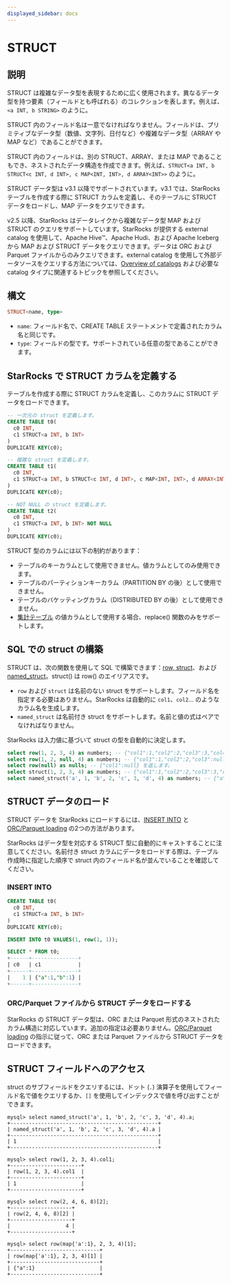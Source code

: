 ```yaml
---
displayed_sidebar: docs
---
```


# STRUCT

## 説明

STRUCT は複雑なデータ型を表現するために広く使用されます。異なるデータ型を持つ要素（フィールドとも呼ばれる）のコレクションを表します。例えば、`<a INT, b STRING>` のように。

STRUCT 内のフィールド名は一意でなければなりません。フィールドは、プリミティブなデータ型（数値、文字列、日付など）や複雑なデータ型（ARRAY や MAP など）であることができます。

STRUCT 内のフィールドは、別の STRUCT、ARRAY、または MAP であることもでき、ネストされたデータ構造を作成できます。例えば、`STRUCT<a INT, b STRUCT<c INT, d INT>, c MAP<INT, INT>, d ARRAY<INT>>` のように。

STRUCT データ型は v3.1 以降でサポートされています。v3.1 では、StarRocks テーブルを作成する際に STRUCT カラムを定義し、そのテーブルに STRUCT データをロードし、MAP データをクエリできます。

v2.5 以降、StarRocks はデータレイクから複雑なデータ型 MAP および STRUCT のクエリをサポートしています。StarRocks が提供する external catalog を使用して、Apache Hive™、Apache Hudi、および Apache Iceberg から MAP および STRUCT データをクエリできます。データは ORC および Parquet ファイルからのみクエリできます。external catalog を使用して外部データソースをクエリする方法については、[Overview of catalogs](../../../data_source/catalog/catalog_overview.md) および必要な catalog タイプに関連するトピックを参照してください。

## 構文

```Haskell
STRUCT<name, type>
```

- `name`: フィールド名で、CREATE TABLE ステートメントで定義されたカラム名と同じです。
- `type`: フィールドの型です。サポートされている任意の型であることができます。

## StarRocks で STRUCT カラムを定義する

テーブルを作成する際に STRUCT カラムを定義し、このカラムに STRUCT データをロードできます。

```SQL
-- 一次元の struct を定義します。
CREATE TABLE t0(
  c0 INT,
  c1 STRUCT<a INT, b INT>
)
DUPLICATE KEY(c0);

-- 複雑な struct を定義します。
CREATE TABLE t1(
  c0 INT,
  c1 STRUCT<a INT, b STRUCT<c INT, d INT>, c MAP<INT, INT>, d ARRAY<INT>>
)
DUPLICATE KEY(c0);

-- NOT NULL の struct を定義します。
CREATE TABLE t2(
  c0 INT,
  c1 STRUCT<a INT, b INT> NOT NULL
)
DUPLICATE KEY(c0);
```

STRUCT 型のカラムには以下の制約があります：

- テーブルのキーカラムとして使用できません。値カラムとしてのみ使用できます。
- テーブルのパーティションキーカラム（PARTITION BY の後）として使用できません。
- テーブルのバケッティングカラム（DISTRIBUTED BY の後）として使用できません。
- [集計テーブル](../../../table_design/table_types/aggregate_table.md) の値カラムとして使用する場合、replace() 関数のみをサポートします。

## SQL での struct の構築

STRUCT は、次の関数を使用して SQL で構築できます：[row, struct](../../sql-functions/struct-functions/row.md)、および [named_struct](../../sql-functions/struct-functions/named_struct.md)。struct() は row() のエイリアスです。

- `row` および `struct` は名前のない struct をサポートします。フィールド名を指定する必要はありません。StarRocks は自動的に `col1`、`col2`... のようなカラム名を生成します。
- `named_struct` は名前付き struct をサポートします。名前と値の式はペアでなければなりません。

StarRocks は入力値に基づいて struct の型を自動的に決定します。

```SQL
select row(1, 2, 3, 4) as numbers; -- {"col1":1,"col2":2,"col3":3,"col4":4} を返します。
select row(1, 2, null, 4) as numbers; -- {"col1":1,"col2":2,"col3":null,"col4":4} を返します。
select row(null) as nulls; -- {"col1":null} を返します。
select struct(1, 2, 3, 4) as numbers; -- {"col1":1,"col2":2,"col3":3,"col4":4} を返します。
select named_struct('a', 1, 'b', 2, 'c', 3, 'd', 4) as numbers; -- {"a":1,"b":2,"c":3,"d":4} を返します。
```

## STRUCT データのロード

STRUCT データを StarRocks にロードするには、[INSERT INTO](../../../loading/InsertInto.md) と [ORC/Parquet loading](../../sql-statements/loading_unloading/BROKER_LOAD.md) の2つの方法があります。

StarRocks はデータ型を対応する STRUCT 型に自動的にキャストすることに注意してください。名前付き struct カラムにデータをロードする際は、テーブル作成時に指定した順序で struct 内のフィールド名が並んでいることを確認してください。

### INSERT INTO

```SQL
CREATE TABLE t0(
  c0 INT,
  c1 STRUCT<a INT, b INT>
)
DUPLICATE KEY(c0);

INSERT INTO t0 VALUES(1, row(1, 1));

SELECT * FROM t0;
+------+---------------+
| c0   | c1            |
+------+---------------+
|    1 | {"a":1,"b":1} |
+------+---------------+
```

### ORC/Parquet ファイルから STRUCT データをロードする

StarRocks の STRUCT データ型は、ORC または Parquet 形式のネストされたカラム構造に対応しています。追加の指定は必要ありません。[ORC/Parquet loading](../../sql-statements/loading_unloading/BROKER_LOAD.md) の指示に従って、ORC または Parquet ファイルから STRUCT データをロードできます。

## STRUCT フィールドへのアクセス

struct のサブフィールドをクエリするには、ドット (`.`) 演算子を使用してフィールド名で値をクエリするか、`[]` を使用してインデックスで値を呼び出すことができます。

```Plain Text
mysql> select named_struct('a', 1, 'b', 2, 'c', 3, 'd', 4).a;
+------------------------------------------------+
| named_struct('a', 1, 'b', 2, 'c', 3, 'd', 4).a |
+------------------------------------------------+
| 1                                              |
+------------------------------------------------+

mysql> select row(1, 2, 3, 4).col1;
+-----------------------+
| row(1, 2, 3, 4).col1  |
+-----------------------+
| 1                     |
+-----------------------+

mysql> select row(2, 4, 6, 8)[2];
+--------------------+
| row(2, 4, 6, 8)[2] |
+--------------------+
|                  4 |
+--------------------+

mysql> select row(map{'a':1}, 2, 3, 4)[1];
+-----------------------------+
| row(map{'a':1}, 2, 3, 4)[1] |
+-----------------------------+
| {"a":1}                     |
+-----------------------------+
```